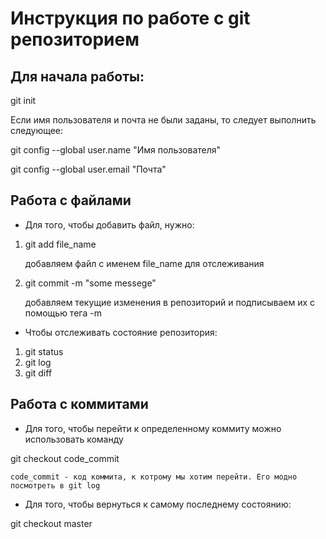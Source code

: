 # Инструкция по работе с git репозиторием

## Для начала работы:
git init

Если имя пользователя и почта не были заданы, то следует выполнить следующее:

 git config --global user.name "Имя пользователя"

 git config --global user.email "Почта"

## Работа с файлами
* Для того, чтобы добавить файл, нужно:
1. git add file_name

   добавляем файл с именем file_name для отслеживания
2. git commit -m "some messege"

   добавляем текущие изменения в репозиторий и подписываем их с помощью тега -m

* Чтобы отслеживать состояние репозитория:

1. git status
2. git log
3. git diff

## Работа с коммитами

* Для того, чтобы перейти к определенному коммиту можно использовать команду
 
 git checkout code_commit

    code_commit - код коммита, к котрому мы хотим перейти. Его модно посмотреть в git log

* Для того, чтобы вернуться к самому последнему состоянию:

 git checkout master

